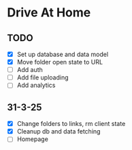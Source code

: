 # Drive At Home

## TODO

- [x] Set up database and data model
- [x] Move folder open state to URL
- [ ] Add auth
- [ ] Add file uploading
- [ ] Add analytics

## 31-3-25

- [x] Change folders to links, rm client state
- [x] Cleanup db and data fetching
- [ ] Homepage
